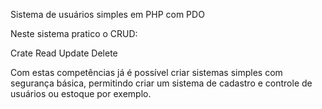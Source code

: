 Sistema de usuários simples em PHP com PDO

Neste sistema pratico o CRUD:

Crate
Read
Update
Delete

Com estas competências já é possível criar sistemas simples com segurança básica, permitindo criar um sistema de cadastro e controle de usuários ou estoque por exemplo.
